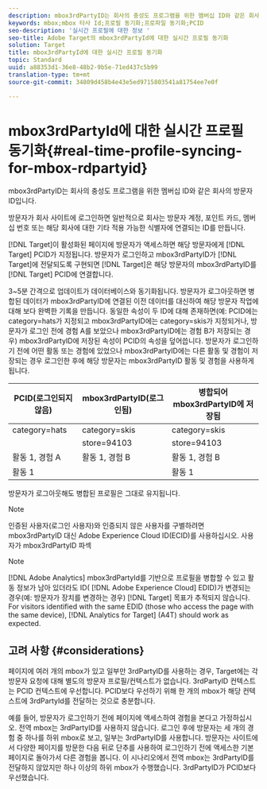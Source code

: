```yaml
---
description: mbox3rdPartyID는 회사의 충성도 프로그램을 위한 멤버십 ID와 같은 회사의 방문자 ID입니다.
keywords: mbox;mbox 타사 Id;프로필 동기화;프로파일 동기화;PCID
seo-description: '실시간 프로필에 대한 정보 '
seo-title: Adobe Target의 mbox3rdPartyId에 대한 실시간 프로필 동기화
solution: Target
title: mbox3rdPartyId에 대한 실시간 프로필 동기화
topic: Standard
uuid: a88353d1-36e8-48b2-9b5e-71ed437c5b99
translation-type: tm+mt
source-git-commit: 34809d458b4e43e5ed9715803541a81754ee7e0f

---
```



# mbox3rdPartyId에 대한 실시간 프로필 동기화{#real-time-profile-syncing-for-mbox-rdpartyid}

mbox3rdPartyID는 회사의 충성도 프로그램을 위한 멤버십 ID와 같은 회사의 방문자 ID입니다.

방문자가 회사 사이트에 로그인하면 일반적으로 회사는 방문자 계정, 포인트 카드, 멤버십 번호 또는 해당 회사에 대한 기타 적용 가능한 식별자에 연결되는 ID를 만듭니다.

[!DNL Target]이 활성화된 페이지에 방문자가 액세스하면 해당 방문자에게 [!DNL Target] PCID가 지정됩니다. 방문자가 로그인하고 mbox3rdPartyID가 [!DNL Target]에 전달되도록 구현되면 [!DNL Target]은 해당 방문자의 mbox3rdPartyID를 [!DNL Target] PCID에 연결합니다.

3~5분 간격으로 업데이트가 데이터베이스와 동기화됩니다. 방문자가 로그아웃하면 병합된 데이터가 mbox3rdPartyID에 연결된 이전 데이터를 대신하여 해당 방문자 작업에 대해 보다 완벽한 기록을 만듭니다. 동일한 속성이 두 ID에 대해 존재하면(예: PCID에는 category=hats가 지정되고 mbox3rdPartyID에는 category=skis가 지정되거나, 방문자가 로그인 전에 경험 A를 보았으나 mbox3rdPartyID에는 경험 B가 저장되는 경우) mbox3rdPartyID에 저장된 속성이 PCID의 속성을 덮어씁니다. 방문자가 로그인하기 전에 어떤 활동 또는 경험에 있었으나 mbox3rdPartyID에는 다른 활동 및 경험이 저장되는 경우 로그인한 후에 해당 방문자는 mbox3rdPartyID 활동 및 경험을 사용하게 됩니다.

| PCID(로그인되지 않음) | mbox3rdPartyID(로그인됨) | 병합되어 mbox3rdPartyID에 저장됨 |
|---|---|---|
| category=hats | category=skis | category=skis |
|  | store=94103 | store=94103 |
| 활동 1, 경험 A | 활동 1, 경험 B | 활동 1, 경험 B |
| 활동 1 |  | 활동 1 |

방문자가 로그아웃해도 병합된 프로필은 그대로 유지됩니다.

>[!NOTE]
>
>인증된 사용자(로그인 사용자)와 인증되지 않은 사용자를 구별하려면 mbox3rdPartyID 대신 Adobe Experience Cloud ID(ECID)를 사용하십시오. 사용자가 mbox3rdPartyID 파섹

>[!NOTE]
>
>[!DNL Adobe Analytics] mbox3rdPartyId를 기반으로 프로필을 병합할 수 있고 활동 정보가 남아 있더라도 ID( [!DNL Adobe Experience Cloud] EDID)가 변경되는 경우(예: 방문자가 장치를 변경하는 경우) [!DNL Target] 목표가 추적되지 않습니다. For visitors identified with the same EDID (those who access the page with the same device), [!DNL Analytics for Target] (A4T) should work as expected.

## 고려 사항 {#considerations}

페이지에 여러 개의 mbox가 있고 일부만 3rdPartyID를 사용하는 경우, Target에는 각 방문자 요청에 대해 별도의 방문자 프로필/컨텍스트가 없습니다. 3rdPartyID 컨텍스트는 PCID 컨텍스트에 우선합니다. PCID보다 우선하기 위해 한 개의 mbox가 해당 컨텍스트에 3rdPartyId를 전달하는 것으로 충분합니다.

예를 들어, 방문자가 로그인하기 전에 페이지에 액세스하여 경험을 본다고 가정하십시오. 전역 mbox는 3rdPartyID를 사용하지 않습니다. 로그인 후에 방문자는 세 개의 경험 중 하나를 하위 mbox로 보고, 일부는 3rdPartyID를 사용합니다. 방문자는 사이트에서 다양한 페이지를 방문한 다음 뒤로 단추를 사용하여 로그인하기 전에 액세스한 기본 페이지로 돌아가서 다른 경험을 봅니다. 이 시나리오에서 전역 mbox는 3rdPartyID를 전달하지 않았지만 하나 이상의 하위 mbox가 수행했습니다. 3rdPartyID가 PCID보다 우선했습니다.
